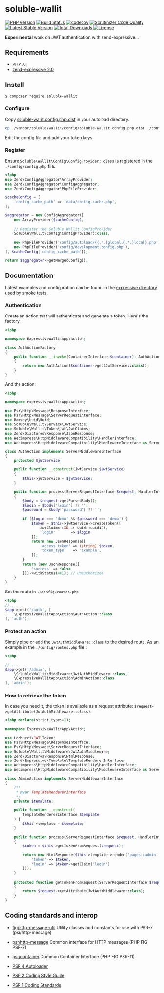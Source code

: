 # soluble-wallit  

[![PHP Version](http://img.shields.io/badge/php-7.1+-ff69b4.svg)](https://packagist.org/packages/soluble/wallit)
[![Build Status](https://travis-ci.org/belgattitude/soluble-wallit.svg?branch=master)](https://travis-ci.org/belgattitude/soluble-wallit)
[![codecov](https://codecov.io/gh/belgattitude/soluble-wallit/branch/master/graph/badge.svg)](https://codecov.io/gh/belgattitude/soluble-wallit)
[![Scrutinizer Code Quality](https://scrutinizer-ci.com/g/belgattitude/soluble-wallit/badges/quality-score.png?b=master)](https://scrutinizer-ci.com/g/belgattitude/soluble-wallit/?branch=master)
[![Latest Stable Version](https://poser.pugx.org/soluble/wallit/v/stable.svg)](https://packagist.org/packages/soluble/wallit)
[![Total Downloads](https://poser.pugx.org/soluble/wallit/downloads.png)](https://packagist.org/packages/soluble/wallit)
[![License](https://poser.pugx.org/soluble/wallit/license.png)](https://packagist.org/packages/soluble/wallit)

**Experimental** work on JWT authentication with zend-expressive... 

## Requirements

* PHP 7.1 
* [zend-expressive 2.0](https://github.com/zendframework/zend-expressive)

## Install

```bash
$ composer require soluble-wallit
```
### Configure

Copy [soluble-wallit.config.php.dist](https://github.com/belgattitude/soluble-wallit/blob/master/config/soluble-wallit.config.php.dist) in your autoload directory.

```bash
cp ./vendor/soluble/wallit/config/soluble-wallit.config.php.dist ./config/autoload/soluble-wallit.config.local.php
```

Edit the config file and add your token keys 

### Register

Ensure `Soluble\Wallit\Config\ConfigProvider::class` is registered in the `./config/config.php` file. 

```php
<?php
use Zend\ConfigAggregator\ArrayProvider;
use Zend\ConfigAggregator\ConfigAggregator;
use Zend\ConfigAggregator\PhpFileProvider;

$cacheConfig = [
    'config_cache_path' => 'data/config-cache.php',
];

$aggregator = new ConfigAggregator([
    new ArrayProvider($cacheConfig),
    
    // Register the Soluble Wallit ConfigProvider    
    Soluble\Wallit\Config\ConfigProvider::class,
    
    new PhpFileProvider('config/autoload/{{,*.}global,{,*.}local}.php'),
    new PhpFileProvider('config/development.config.php'),
], $cacheConfig['config_cache_path']);

return $aggregator->getMergedConfig();
``` 

## Documentation

Latest examples and configuration can be found in the [expressive directory](https://github.com/belgattitude/soluble-wallit/tree/master/tests/expressive) used
by smoke tests.


### Authentication

Create an action that will authenticate and generate a token. Here's the factory:

```php
<?php

namespace ExpressiveWallitApp\Action;

class AuthActionFactory
{
    public function __invoke(ContainerInterface $container): AuthAction
    {
        return new AuthAction($container->get(JwtService::class));
    }
}
```
And the action:

```php
<?php

namespace ExpressiveWallitApp\Action;

use Psr\Http\Message\ResponseInterface;
use Psr\Http\Message\ServerRequestInterface;
use Ramsey\Uuid\Uuid;
use Soluble\Wallit\Service\JwtService;
use Soluble\Wallit\Token\Jwt\JwtClaims;
use Zend\Diactoros\Response\JsonResponse;
use Webimpress\HttpMiddlewareCompatibility\HandlerInterface;
use Webimpress\HttpMiddlewareCompatibility\MiddlewareInterface as ServerMiddlewareInterface;

class AuthAction implements ServerMiddlewareInterface
{
    protected $jwtService;

    public function __construct(JwtService $jwtService)
    {
        $this->jwtService = $jwtService;
    }

    public function process(ServerRequestInterface $request, HandlerInterface $handler): ResponseInterface
    {
        $body = $request->getParsedBody();
        $login = $body['login'] ?? '';
        $password = $body['password'] ?? '';

        if ($login === 'demo' && $password === 'demo') {
            $token = $this->jwtService->createToken([
                JwtClaims::ID => Uuid::uuid1(),
                'login'       => $login
            ]);
            return new JsonResponse([
                'access_token' => (string) $token,
                'token_type'   => 'example',
            ]);
        }
        return (new JsonResponse([
            'success' => false
        ]))->withStatus(401); // Unauthorized
    }
}
```

Set the route in `./config/routes.php` 

```php
<?php
//....
$app->post('/auth', [
    \ExpressiveWallitApp\Action\AuthAction::class
], 'auth');
```
  
### Protect an action

Simply pipe or add the `JwtAuthMiddleware::class` to the desired route. As an example in the `./config/routes.php` file :

```php
<?php

// ...
$app->get('/admin', [
    \Soluble\Wallit\Middleware\JwtAuthMiddleware::class,
    \ExpressiveWallitApp\Action\AdminAction::class
], 'admin');

```

### How to retrieve the token

In case you need it, the token is available as a request attribute: `$request->getAttribute(JwtAuthMiddleware::class)`.

```php
<?php declare(strict_types=1);

namespace ExpressiveWallitApp\Action;

use Lcobucci\JWT\Token;
use Psr\Http\Message\ResponseInterface;
use Psr\Http\Message\ServerRequestInterface;
use Soluble\Wallit\Middleware\JwtAuthMiddleware;
use Zend\Diactoros\Response\HtmlResponse;
use Zend\Expressive\Template\TemplateRendererInterface;
use Webimpress\HttpMiddlewareCompatibility\HandlerInterface;
use Webimpress\HttpMiddlewareCompatibility\MiddlewareInterface as ServerMiddlewareInterface;

class AdminAction implements ServerMiddlewareInterface
{
    /**
     * @var TemplateRendererInterface
     */
    private $template;

    public function __construct(
        TemplateRendererInterface $template
    ) {
        $this->template = $template;
    }

    public function process(ServerRequestInterface $request, HandlerInterface $delegate): ResponseInterface
    {
        $token = $this->getTokenFromRequest($request);

        return new HtmlResponse($this->template->render('pages::admin', [
            'token' => $token,
            'login' => $token->getClaim('login')
        ]));
    }
   
    protected function getTokenFromRequest(ServerRequestInterface $request): Token
    {
        return $request->getAttribute(JwtAuthMiddleware::class);
    }
}
```
  
## Coding standards and interop

* [fig/http-message-util](https://github.com/php-fig/http-message-util) Utility classes and constants for use with PSR-7 (psr/http-message)
* [psr/http-message](http://www.php-fig.org/psr/psr-7/) Common interface for HTTP messages (PHP FIG PSR-7)
* [psr/container](http://www.php-fig.org/psr/psr-11/) Common Container Interface (PHP FIG PSR-11)

* [PSR 4 Autoloader](https://github.com/php-fig/fig-standards/blob/master/accepted/PSR-4-autoloader.md)
* [PSR 2 Coding Style Guide](https://github.com/php-fig/fig-standards/blob/master/accepted/PSR-2-coding-style-guide.md)
* [PSR 1 Coding Standards](https://github.com/php-fig/fig-standards/blob/master/accepted/PSR-1-basic-coding-standard.md)

